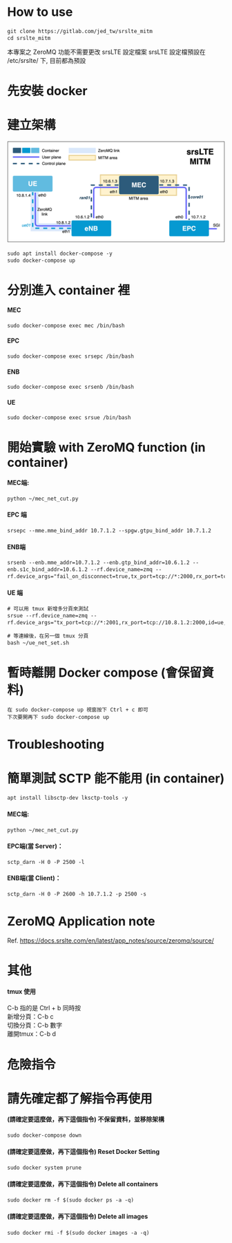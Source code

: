 # How to use
```
git clone https://gitlab.com/jed_tw/srslte_mitm  
cd srslte_mitm
```
本專案之 ZeroMQ 功能不需要更改 srsLTE 設定檔案
srsLTE 設定檔預設在 /etc/srslte/ 下, 目前都為預設 

# 先安裝 docker

# 建立架構
![image](srsLTE_MITM_arch.png)
```
sudo apt install docker-compose -y
sudo docker-compose up
```

# 分別進入 container 裡
#### MEC
```
sudo docker-compose exec mec /bin/bash
```

#### EPC
```
sudo docker-compose exec srsepc /bin/bash
```

#### ENB
```
sudo docker-compose exec srsenb /bin/bash
```

#### UE
```
sudo docker-compose exec srsue /bin/bash
```

# 開始實驗 with ZeroMQ function (in container)

#### MEC端:
```
python ~/mec_net_cut.py
```

#### EPC 端
```
srsepc --mme.mme_bind_addr 10.7.1.2 --spgw.gtpu_bind_addr 10.7.1.2
```

#### ENB端
```
srsenb --enb.mme_addr=10.7.1.2 --enb.gtp_bind_addr=10.6.1.2 --enb.s1c_bind_addr=10.6.1.2 --rf.device_name=zmq --rf.device_args="fail_on_disconnect=true,tx_port=tcp://*:2000,rx_port=tcp://10.8.1.4:2001,id=enb,base_srate=23.04e6"
```
#### UE 端
```
# 可以用 tmux 新增多分頁來測試
srsue --rf.device_name=zmq --rf.device_args="tx_port=tcp://*:2001,rx_port=tcp://10.8.1.2:2000,id=ue,base_srate=23.04e6"
```
```
# 等連線後，在另一個 tmux 分頁
bash ~/ue_net_set.sh
```

# 暫時離開 Docker compose (會保留資料)
```
在 sudo docker-compose up 視窗按下 Ctrl + c 即可
下次要開再下 sudo docker-compose up
```

# Troubleshooting
# 簡單測試 SCTP 能不能用 (in container)
```
apt install libsctp-dev lksctp-tools -y
```

#### MEC端:
```
python ~/mec_net_cut.py
```

#### EPC端(當 Server)：
```
sctp_darn -H 0 -P 2500 -l
```

#### ENB端(當 Client)：
```
sctp_darn -H 0 -P 2600 -h 10.7.1.2 -p 2500 -s
```

# ZeroMQ Application note
Ref. https://docs.srslte.com/en/latest/app_notes/source/zeromq/source/

# 其他
#### tmux 使用
C-b 指的是 Ctrl + b 同時按  
新增分頁：C-b c  
切換分頁：C-b 數字  
離開tmux：C-b d  

# 危險指令
# 請先確定都了解指令再使用

#### (請確定要這麼做，再下這個指令) 不保留資料，並移除架構
```
sudo docker-compose down
```

####  (請確定要這麼做，再下這個指令) Reset Docker Setting
`sudo docker system prune`

####  (請確定要這麼做，再下這個指令) Delete all containers 
`sudo docker rm -f $(sudo docker ps -a -q)`

####  (請確定要這麼做，再下這個指令) Delete all images 
`sudo docker rmi -f $(sudo docker images -a -q)`
